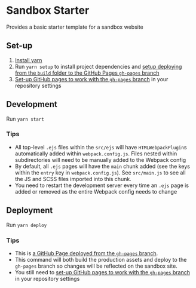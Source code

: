 # Sandbox Starter

Provides a basic starter template for a sandbox website

## Set-up

1. [Install yarn](https://classic.yarnpkg.com/en/docs/install)
2. Run `yarn setup` to install project dependencies and [setup deploying from the `build` folder to the GitHub Pages `gh-pages` branch](https://gist.github.com/cobyism/4730490#gistcomment-2375522)
3. [Set-up GitHub pages to work with the `gh-pages` branch](https://docs.github.com/en/pages/getting-started-with-github-pages/configuring-a-publishing-source-for-your-github-pages-site#choosing-a-publishing-source) in your repository settings

## Development

Run `yarn start`

### Tips
- All top-level `.ejs` files within the `src/ejs` will have `HTMLWebpackPlugin`s automatically added within `webpack.config.js`. Files nested within subdirectories will need to be manually added to the Webpack config 
- By default, all `.ejs` pages will have the `main` chunk added (see the keys within the `entry` key in `webpack.config.js`). See `src/main.js` to see all the JS and SCSS files imported into this chunk. 
- You need to restart the development server every time an `.ejs` page is added or removed as the entire Webpack config needs to change

## Deployment

Run `yarn deploy`

### Tips

- This is [a GitHub Page deployed from the `gh-pages` branch](https://gist.github.com/cobyism/4730490#gistcomment-2375522).
- This command will both build the production assets and deploy to the `gh-pages` branch so changes will be reflected on the sandbox site.
- You still need to [set-up GitHub pages to work with the `gh-pages` branch](https://docs.github.com/en/pages/getting-started-with-github-pages/configuring-a-publishing-source-for-your-github-pages-site#choosing-a-publishing-source) in your repository settings
